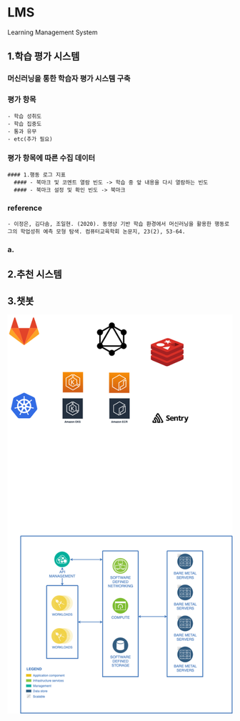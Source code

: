 # LMS
Learning Management System

## 1.학습 평가 시스템
  ### 머신러닝을 통한 학습자 평가 시스템 구축
  ### 평가 항목
    - 학습 성취도
    - 학습 집중도
    - 통과 유무
    - etc(추가 필요)
  ### 평가 항목에 따른 수집 데이터
    #### 1.행동 로그 지표
      #### - 북마크 및 코멘트 열람 빈도 -> 학습 중 앞 내용을 다시 열람하는 빈도
      #### - 북마크 설정 및 확인 빈도 -> 북마크 
  
  
  ### reference
    - 이정은, 김다솜, 조일현. (2020). 동영상 기반 학습 환경에서 머신러닝을 활용한 행동로그의 학업성취 예측 모형 탐색. 컴퓨터교육학회 논문지, 23(2), 53-64.

### a.

## 2.추천 시스템

## 3.챗봇





![Self-editing Diagram](https://github.com/wsy8029/LMS/blob/main/DevOps.png)
